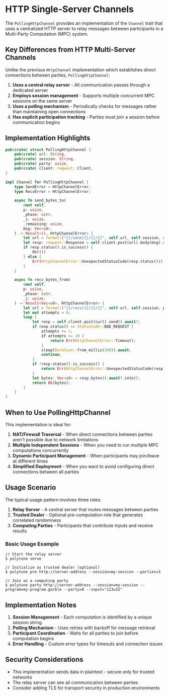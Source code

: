 # HTTP Single-Server Channels

The `PollingHttpChannel` provides an implementation of the `Channel` trait that uses a centralized HTTP server to relay messages between participants in a Multi-Party Computation (MPC) system.

## Key Differences from HTTP Multi-Server Channels

Unlike the previous `HttpChannel` implementation which establishes direct connections between parties, `PollingHttpChannel`:

1. **Uses a central relay server** - All communication passes through a dedicated server
2. **Employs session management** - Supports multiple concurrent MPC sessions on the same server
3. **Uses a polling mechanism** - Periodically checks for messages rather than maintaining open connections
4. **Has explicit participation tracking** - Parties must join a session before communication begins

## Implementation Highlights

```rust
pub(crate) struct PollingHttpChannel {
    pub(crate) url: String,
    pub(crate) session: String,
    pub(crate) party: usize,
    pub(crate) client: reqwest::Client,
}

impl Channel for PollingHttpChannel {
    type SendError = HttpChannelError;
    type RecvError = HttpChannelError;

    async fn send_bytes_to(
        &mut self,
        p: usize,
        _phase: &str,
        _i: usize,
        _remaining: usize,
        msg: Vec<u8>,
    ) -> Result<(), HttpChannelError> {
        let url = format!("{}/send/{}/{}/{}", self.url, self.session, self.party, p);
        let resp: reqwest::Response = self.client.post(url).body(msg).send().await?;
        if resp.status().is_success() {
            Ok(())
        } else {
            Err(HttpChannelError::UnexpectedStatusCode(resp.status()))
        }
    }

    async fn recv_bytes_from(
        &mut self,
        p: usize,
        _phase: &str,
        _i: usize,
    ) -> Result<Vec<u8>, HttpChannelError> {
        let url = format!("{}/recv/{}/{}/{}", self.url, self.session, p, self.party);
        let mut attempts = 0;
        loop {
            let resp = self.client.post(&url).send().await?;
            if resp.status() == StatusCode::BAD_REQUEST {
                attempts += 1;
                if attempts >= 10 {
                    return Err(HttpChannelError::Timeout);
                }
                sleep(Duration::from_millis(200)).await;
                continue;
            }
            if !resp.status().is_success() {
                return Err(HttpChannelError::UnexpectedStatusCode(resp.status()));
            }
            let bytes: Vec<u8> = resp.bytes().await?.into();
            return Ok(bytes);
        }
    }
}
```

## When to Use PollingHttpChannel

This implementation is ideal for:

1. **NAT/Firewall Traversal** - When direct connections between parties aren't possible due to network limitations
2. **Multiple Independent Sessions** - When you need to run multiple MPC computations concurrently
3. **Dynamic Participant Management** - When participants may join/leave at different times
4. **Simplified Deployment** - When you want to avoid configuring direct connections between all parties

## Usage Scenario

The typical usage pattern involves three roles:

1. **Relay Server** - A central server that routes messages between parties
2. **Trusted Dealer** - Optional pre-computation role that generates correlated randomness
3. **Computing Parties** - Participants that contribute inputs and receive results

### Basic Usage Example

```shell
// Start the relay server
$ polytune serve

// Initialize as trusted dealer (optional)
$ polytune pre http://server-address --session=my-session --parties=3

// Join as a computing party
$ polytune party http://server-address --session=my-session --program=my-program.garble --party=0 --input="123u32"
```

## Implementation Notes

1. **Session Management** - Each computation is identified by a unique session string
2. **Polling Mechanism** - Uses retries with backoff for message retrieval
3. **Participant Coordination** - Waits for all parties to join before computation begins
4. **Error Handling** - Custom error types for timeouts and connection issues

## Security Considerations

- This implementation sends data in plaintext - secure only for trusted networks
- The relay server can see all communication between parties
- Consider adding TLS for transport security in production environments
